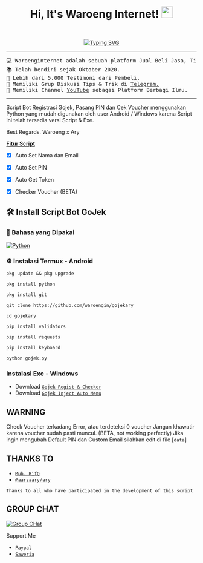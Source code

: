 <h1 align="center">
Hi, It's Waroeng Internet!
	<a href="https://github.com/waroengin" target="_self">
		<img src="https://media.giphy.com/media/hvRJCLFzcasrR4ia7z/giphy.gif" width="30">
	</a>
</h1>
<br/>
<p align="center">
	<a href="https://git.io/typing-svg"><img src="https://readme-typing-svg.herokuapp.com?color=4F1FF7&lines=Virtual+Product;Layanan+Jasa+dan+Barang" alt="Typing SVG" /></a>
</p>

<hr>

<pre>
💻 Waroenginternet adalah sebuah platform Jual Beli Jasa, Titip barang, Rekber di Telegram.
📚 Telah berdiri sejak Oktober 2020.
📝 Lebih dari 5.000 Testimoni dari Pembeli.
🌱 Memiliki Grup Diskusi Tips & Trik di <a href="https://t.me/waroengpromo" target="_blank">Telegram.</a>
🚩 Memiliki Channel <a href="https://youtube.com/waroenginternet" target="_blank">YouTube</a> sebagai Platform Berbagi Ilmu.
</pre>
<hr>

Script Bot Registrasi Gojek, Pasang PIN dan Cek Voucher menggunakan Python yang mudah digunakan oleh user Android / Windows karena Script ini telah tersedia versi Script & Exe.


Best Regards. Waroeng x Ary

<b>[Fitur Script](#https://t.me/waroengpromo)</b>
- [x] Auto Set Nama dan Email
- [x] Auto Set PIN
- [x] Auto Get Token
- [x] Checker Voucher (BETA)


## 🛠️ Install Script Bot GoJek

### 🎲 Bahasa yang Dipakai
<p>
    <a href="https://github.com/waroengin"><img alt="Python" src="https://img.shields.io/badge/Python%20-%2314354C.svg?logo=python&logoColor=white"></a>

### ⚙️ Instalasi Termux - Android

```
pkg update && pkg upgrade
```
```
pkg install python
```
```
pkg install git
```
```
git clone https://github.com/waroengin/gojekary
```
```
cd gojekary
```
```
pip install validators
```
```
pip install requests
```
```
pip install keyboard
```
```
python gojek.py
```


### Instalasi Exe - Windows
* Download [`Gojek Regist & Checker`](https://github.com/aarzaary/aarzaary.github.io/raw/main/Gojek.zip)
* Download [`Gojek Inject Auto Memu`](https://github.com/aarzaary/aarzaary.github.io/raw/main/Inject.zip)

## WARNING
Check Voucher terkadang Error, atau terdeteksi 0 voucher 
Jangan khawatir karena voucher sudah pasti muncul. (BETA, not working perfectly)
Jika ingin mengubah Default PIN dan Custom Email silahkan edit di file [`data`]

## THANKS TO
* [`Muh. RifQ`](https://https://t.me/itsrifq)
* [`@aarzaary/ary`](https://https://github.com/aarzaary)

```Thanks to all who have participated in the development of this script```


## GROUP CHAT
<P>
<a href="https://github.com/waroengin"><img alt="Group CHat" src="https://img.shields.io/badge/Telegram-2CA5E0?style=for-the-badge&logo=telegram&logoColor=white"></a>


Support Me
* [`Paypal`](https://www.paypal.me/Cakhaho)
* [`Saweria`](https://saweria.co/DikaArdnt)
